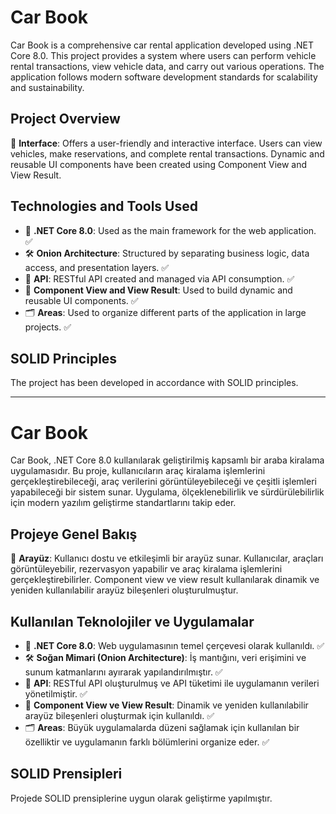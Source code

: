 # Car Book

Car Book is a comprehensive car rental application developed using .NET Core 8.0. This project provides a system where users can perform vehicle rental transactions, view vehicle data, and carry out various operations. The application follows modern software development standards for scalability and sustainability.

## Project Overview

👤 **Interface**: Offers a user-friendly and interactive interface. Users can view vehicles, make reservations, and complete rental transactions. Dynamic and reusable UI components have been created using Component View and View Result.

## Technologies and Tools Used

- 🤖 **.NET Core 8.0**: Used as the main framework for the web application. ✅  
- 🛠️ **Onion Architecture**: Structured by separating business logic, data access, and presentation layers. ✅  
- 📡 **API**: RESTful API created and managed via API consumption. ✅  
- 🔄 **Component View and View Result**: Used to build dynamic and reusable UI components. ✅  
- 🗂️ **Areas**: Used to organize different parts of the application in large projects. ✅  

## SOLID Principles

The project has been developed in accordance with SOLID principles.

---

# Car Book

Car Book, .NET Core 8.0 kullanılarak geliştirilmiş kapsamlı bir araba kiralama uygulamasıdır. Bu proje, kullanıcıların araç kiralama işlemlerini gerçekleştirebileceği, araç verilerini görüntüleyebileceği ve çeşitli işlemleri yapabileceği bir sistem sunar. Uygulama, ölçeklenebilirlik ve sürdürülebilirlik için modern yazılım geliştirme standartlarını takip eder.

## Projeye Genel Bakış

👤 **Arayüz**: Kullanıcı dostu ve etkileşimli bir arayüz sunar. Kullanıcılar, araçları görüntüleyebilir, rezervasyon yapabilir ve araç kiralama işlemlerini gerçekleştirebilirler. Component view ve view result kullanılarak dinamik ve yeniden kullanılabilir arayüz bileşenleri oluşturulmuştur.

## Kullanılan Teknolojiler ve Uygulamalar

- 🤖 **.NET Core 8.0**: Web uygulamasının temel çerçevesi olarak kullanıldı. ✅  
- 🛠️ **Soğan Mimari (Onion Architecture)**: İş mantığını, veri erişimini ve sunum katmanlarını ayırarak yapılandırılmıştır. ✅  
- 📡 **API**: RESTful API oluşturulmuş ve API tüketimi ile uygulamanın verileri yönetilmiştir. ✅  
- 🔄 **Component View ve View Result**: Dinamik ve yeniden kullanılabilir arayüz bileşenleri oluşturmak için kullanıldı. ✅  
- 🗂️ **Areas**: Büyük uygulamalarda düzeni sağlamak için kullanılan bir özelliktir ve uygulamanın farklı bölümlerini organize eder. ✅  

## SOLID Prensipleri

Projede SOLID prensiplerine uygun olarak geliştirme yapılmıştır.

